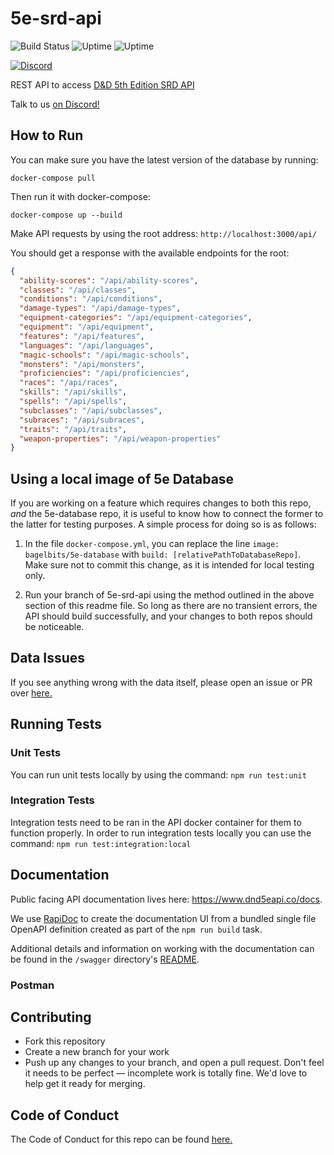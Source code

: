# 5e-srd-api

![Build Status](https://github.com/bagelbits/5e-srd-api/workflows/5e%20SRD%20API%20CI/badge.svg?branch=main)
![Uptime](https://img.shields.io/endpoint?url=https%3A%2F%2Fraw.githubusercontent.com%2F5e-bits%2Fdnd-uptime%2Fmain%2Fapi%2Fapi%2Fuptime.json)
![Uptime](https://img.shields.io/endpoint?url=https%3A%2F%2Fraw.githubusercontent.com%2F5e-bits%2Fdnd-uptime%2Fmain%2Fapi%2Fapi%2Fresponse-time.json)

[![Discord](https://img.shields.io/discord/656547667601653787)](https://discord.gg/TQuYTv7)

REST API to access [D&amp;D 5th Edition SRD API](https://www.dnd5eapi.co/)

Talk to us [on Discord!](https://discord.gg/TQuYTv7)

## How to Run

You can make sure you have the latest version of the database by running:

```shell
docker-compose pull
```

Then run it with docker-compose:

```shell
docker-compose up --build
```

Make API requests by using the root address:
`http://localhost:3000/api/`

You should get a response with the available endpoints for the root:

```json
{
  "ability-scores": "/api/ability-scores",
  "classes": "/api/classes",
  "conditions": "/api/conditions",
  "damage-types": "/api/damage-types",
  "equipment-categories": "/api/equipment-categories",
  "equipment": "/api/equipment",
  "features": "/api/features",
  "languages": "/api/languages",
  "magic-schools": "/api/magic-schools",
  "monsters": "/api/monsters",
  "proficiencies": "/api/proficiencies",
  "races": "/api/races",
  "skills": "/api/skills",
  "spells": "/api/spells",
  "subclasses": "/api/subclasses",
  "subraces": "/api/subraces",
  "traits": "/api/traits",
  "weapon-properties": "/api/weapon-properties"
}
```

## Using a local image of 5e Database

If you are working on a feature which requires changes to both this repo, *and* the 5e-database repo, it is useful to know how to connect the former to the latter for testing purposes. A simple process for doing so is as follows:

1) In the file `docker-compose.yml`, you can replace the line `image: bagelbits/5e-database` with `build: [relativePathToDatabaseRepo]`. Make sure not to commit this change, as it is intended for local testing only.

2) Run your branch of 5e-srd-api using the method outlined in the above section of this readme file. So long as there are no transient errors, the API should build successfully, and your changes to both repos should be noticeable.

## Data Issues

If you see anything wrong with the data itself, please open an issue or PR over [here.](https://github.com/bagelbits/5e-database)

## Running Tests

### Unit Tests
You can run unit tests locally by using the command: `npm run test:unit`

### Integration Tests
Integration tests need to be ran in the API docker container for them to function properly.
In order to run integration tests locally you can use the command: `npm run test:integration:local`

## Documentation
Public facing API documentation lives here: https://www.dnd5eapi.co/docs.

We use [RapiDoc](https://mrin9.github.io/RapiDoc/index.html) to create the documentation UI from a bundled single file OpenAPI definition created as part of the `npm run build` task.

Additional details and information on working with the documentation can be found in the `/swagger` directory's [README](src/swagger/README.md).

### Postman



## Contributing

- Fork this repository
- Create a new branch for your work
- Push up any changes to your branch, and open a pull request. Don't feel it needs to be perfect — incomplete work is totally fine. We'd love to help get it ready for merging.

## Code of Conduct

The Code of Conduct for this repo can be found [here.](https://github.com/5e-bits/5e-srd-api/wiki#code-of-conduct)

